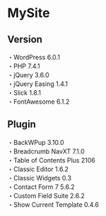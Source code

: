 # MySite
## Version
・WordPress 6.0.1  
・PHP 7.4.1  
・jQuery 3.6.0  
・jQuery Easing 1.4.1  
・Slick 1.8.1  
・FontAwesome 6.1.2
## Plugin
・BackWPup 3.10.0  
・Breadcrumb NavXT 7.1.0  
・Table of Contents Plus 2106  
・Classic Editor 1.6.2  
・Classic Widgets 0.3  
・Contact Form 7 5.6.2  
・Custom Field Suite 2.6.2  
・Show Current Template 0.4.6  
